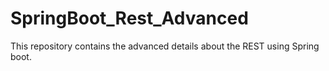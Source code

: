 # SpringBoot_Rest_Advanced
This repository contains the advanced details about the REST using Spring boot. 
